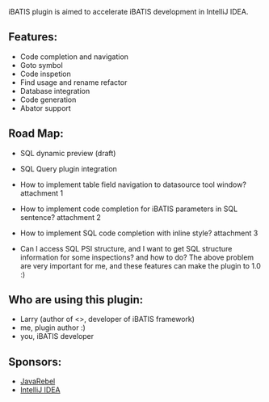 iBATIS plugin is aimed to accelerate iBATIS development in IntelliJ IDEA.
## Features: ##
  * Code completion and navigation
  * Goto symbol
  * Code inspetion
  * Find usage and rename refactor
  * Database integration
  * Code generation
  * Abator support

## Road Map: ##
  * SQL dynamic preview (draft)
  * SQL Query plugin integration

  * How to implement table field navigation to datasource tool window? attachment 1
  * How to implement code completion for iBATIS parameters in SQL sentence? attachment 2
  * How to implement SQL code completion with inline style? attachment 3
  * Can I access SQL PSI structure, and I want to get SQL structure information for some inspections? and how to do?
The above problem are very important for me, and these features can make the plugin to 1.0 :)

## Who are using this plugin: ##
  * Larry (author of <<iBATIS in Action>>, developer of iBATIS framework)
  * me, plugin author :)
  * you, iBATIS developer

## Sponsors: ##
  * [JavaRebel](http://mule.mulesource.org/display/MULE/Sponsors)
  * [IntelliJ IDEA](http://www.jetbrains.com/idea)